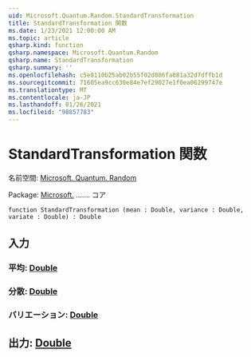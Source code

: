 ```yaml
---
uid: Microsoft.Quantum.Random.StandardTransformation
title: StandardTransformation 関数
ms.date: 1/23/2021 12:00:00 AM
ms.topic: article
qsharp.kind: function
qsharp.namespace: Microsoft.Quantum.Random
qsharp.name: StandardTransformation
qsharp.summary: ''
ms.openlocfilehash: c5e8110b25ab02b55f02d886fa081a32d7dffb1d
ms.sourcegitcommit: 71605ea9cc630e84e7ef29027e1f0ea06299747e
ms.translationtype: MT
ms.contentlocale: ja-JP
ms.lasthandoff: 01/26/2021
ms.locfileid: "98857783"
---
```

# <a name="standardtransformation-function"></a>StandardTransformation 関数

名前空間: [Microsoft. Quantum. Random](xref:Microsoft.Quantum.Random)

Package: [Microsoft.](https://nuget.org/packages/Microsoft.Quantum.QSharp.Core) ....... コア




```qsharp
function StandardTransformation (mean : Double, variance : Double, variate : Double) : Double
```


## <a name="input"></a>入力

### <a name="mean--double"></a>平均: [Double](xref:microsoft.quantum.lang-ref.double)




### <a name="variance--double"></a>分散: [Double](xref:microsoft.quantum.lang-ref.double)




### <a name="variate--double"></a>バリエーション: [Double](xref:microsoft.quantum.lang-ref.double)





## <a name="output--double"></a>出力: [Double](xref:microsoft.quantum.lang-ref.double)

